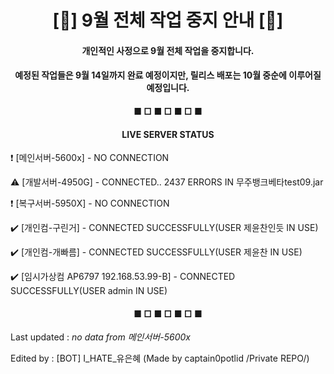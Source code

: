 <h1 align="center">[🛑] 9월 전체 작업 중지 안내 [🛑]</h1>

<h4 align="center">개인적인 사정으로 9월 전체 작업을 중지합니다.</h4>

<h4 align="center">예정된 작업들은 9월 14일까지 완료 예정이지만, 릴리스 배포는 10월 중순에 이루어질 예정입니다.</h4>

<h4 align="center">■ □ ■ □ ■ □ ■</h4>

<h4 align="center">LIVE SERVER STATUS</h4>

❗ [메인서버-5600x] - NO CONNECTION

⚠️ [개발서버-4950G] - CONNECTED.. 2437 ERRORS IN 무주뱅크베타test09.jar

❗ [복구서버-5950X] - NO CONNECTION

✔️ [개인컴-구린거] - CONNECTED SUCCESSFULLY(USER 제윤찬인듯 IN USE)

✔️ [개인컴-개빠름] - CONNECTED SUCCESSFULLY(USER 제윤찬 IN USE)

✔️ [임시가상컴 AP6797 192.168.53.99-B] - CONNECTED SUCCESSFULLY(USER admin IN USE)


<h4 align="center">■ □ ■ □ ■ □ ■</h4>

<h8 align="right">Last updated : *no data from 메인서버-5600x*</h8>

<h8 align="right">Edited by : [BOT] I_HATE_유은혜 (Made by captain0potlid /Private REPO/)</h8>
 
